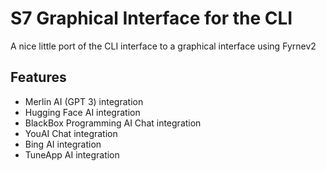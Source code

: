 # S7 Graphical Interface for the CLI

A nice little port of the CLI interface to a graphical interface using Fyrnev2

Features
--------

* Merlin AI (GPT 3) integration
* Hugging Face AI integration
* BlackBox Programming AI Chat integration
* YouAI Chat integration
* Bing AI integration
* TuneApp AI integration